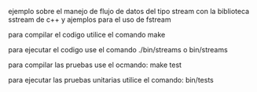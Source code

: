 ejemplo sobre el manejo de flujo de datos del tipo stream con la biblioteca sstream de c++ y ajemplos para el uso de fstream  

para compilar el codigo utilice el comando make

para ejecutar el codigo use el comando ./bin/streams o bin/streams

para compilar las pruebas use el ocmando: make test

para ejecutar las pruebas unitarias utilice el comando: bin/tests